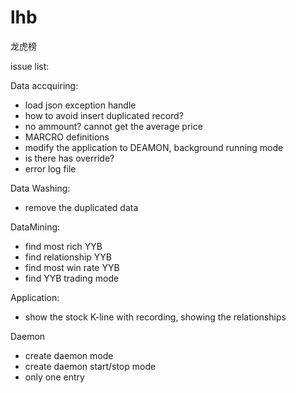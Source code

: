 # lhb  
龙虎榜  

issue list:  

Data accquiring:  
- load json exception handle  
- how to avoid insert duplicated record?  
- no ammount? cannot get the average price  
- MARCRO definitions    
- modify the application to DEAMON, background running mode  
- is there has override?  
- error log file  

Data Washing:  
- remove the duplicated data  

DataMining:
- find most rich YYB
- find relationship YYB
- find most win rate YYB
- find YYB trading mode

Application:
- show the stock K-line with recording, showing the relationships


Daemon  
- create daemon mode  
- create daemon start/stop mode  
- only one entry

